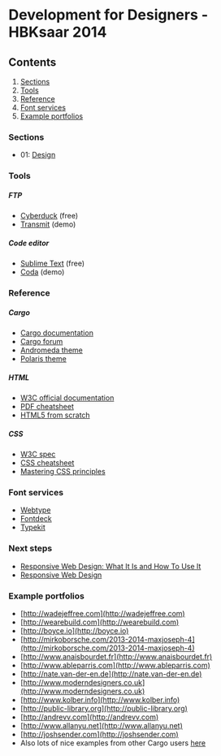 # Development for Designers - HBKsaar 2014

## Contents
1. [Sections](https://github.com/jheftmann/hbksaar2014#sections)
2. [Tools](https://github.com/jheftmann/hbksaar2014#tools)
2. [Reference](https://github.com/jheftmann/hbksaar2014#reference)
3. [Font services](https://github.com/jheftmann/hbksaar2014#font-services)
4. [Example portfolios](https://github.com/jheftmann/hbksaar2014#example-portfolios)

### Sections
- 01: [Design](https://www.dropbox.com/s/l9whrp6mk98zbzl/01%20Design.pdf)

### Tools

##### FTP
- [Cyberduck](http://cyberduck.io) (free)
- [Transmit](http://panic.com/transmit/) (demo)


##### Code editor
- [Sublime Text](http://www.sublimetext.com) (free)
- [Coda](http://panic.com/coda/) (demo)


### Reference

##### Cargo
- [Cargo documentation](http://cargocollective.com/developers/overview)
- [Cargo forum](http://support.cargocollective.com)
- [Andromeda theme](http://cargocollective.com/andromeda)
- [Polaris theme](http://cargocollective.com/polaris)

##### HTML
- [W3C official documentation](http://www.w3.org/TR/html-markup/)
- [PDF cheatsheet](http://www.smashingmagazine.com/wp-content/uploads/images/html5-cheat-sheet/html5-cheat-sheet.pdf)
- [HTML5 from scratch](http://www.smashingmagazine.com/2009/08/04/designing-a-html-5-layout-from-scratch/)

##### CSS
- [W3C spec](http://www.w3.org/TR/CSS/)
- [CSS cheatsheet](http://coding.smashingmagazine.com/wp-content/uploads/images/css3-cheat-sheet/css3-cheat-sheet.pdf)
- [Mastering CSS principles](http://www.smashingmagazine.com/mastering-css-principles-comprehensive-reference-guide/)


### Font services
- [Webtype](http://www.webtype.com)
- [Fontdeck](http://www.fontdeck.com)
- [Typekit](http://www.typekit.com)


### Next steps
- [Responsive Web Design: What It Is and How To Use It](http://www.smashingmagazine.com/2011/01/12/guidelines-for-responsive-web-design/)
- [Responsive Web Design](http://alistapart.com/article/responsive-web-design/)


### Example portfolios
- [http://wadejeffree.com](http://wadejeffree.com)
- [http://wearebuild.com](http://wearebuild.com)
- [http://boyce.io](http://boyce.io)
- [http://mirkoborsche.com/2013-2014-maxjoseph-4](http://mirkoborsche.com/2013-2014-maxjoseph-4)
- [http://www.anaisbourdet.fr](http://www.anaisbourdet.fr)
- [http://www.ableparris.com](http://www.ableparris.com)
- [http://nate.van-der-en.de](http://nate.van-der-en.de)
- [http://www.moderndesigners.co.uk](http://www.moderndesigners.co.uk)
- [http://www.kolber.info](http://www.kolber.info)
- [http://public-library.org](http://public-library.org)
- [http://andrevv.com](http://andrevv.com)
- [http://www.allanyu.net](http://www.allanyu.net)
- [http://joshsender.com](http://joshsender.com)
- Also lots of nice examples from other Cargo users [here](http://cargocollective.com/favorites)


















